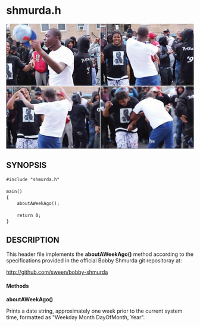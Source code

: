 # shmurda.h

![Bobby Shmurda](https://raw.githubusercontent.com/sween/bobby-shmurda/master/assets/bobby-shmurda.png)

## SYNOPSIS

    #include "shmurda.h"

	main()
	{
		aboutAWeekAgo();

		return 0;
	}

## DESCRIPTION

This header file implements the **aboutAWeekAgo()** method according to the specifications provided in the official Bobby Shmurda git repositoray at:

http://github.com/sween/bobby-shmurda

#### Methods

**aboutAWeekAgo()**

Prints a date string, approximately one week prior to the current system
time, formatted as "Weekday Month DayOfMonth, Year".